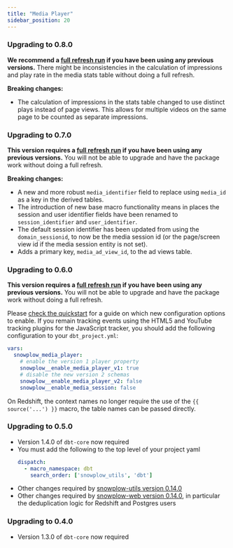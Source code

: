 ```yaml
---
title: "Media Player"
sidebar_position: 20
---
```


### Upgrading to 0.8.0
**We recommend a [full refresh run](/docs/modeling-your-data/modeling-your-data-with-dbt/dbt-operation/full-or-partial-refreshes/#complete-refresh-of-snowplow-package) if you have been using any previous versions.** There might be inconsistencies in the calculation of impressions and play rate in the media stats table without doing a full refresh.

**Breaking changes:**

-  The calculation of impressions in the stats table changed to use distinct plays instead of page views. This allows for multiple videos on the same page to be counted as separate impressions.

### Upgrading to 0.7.0
**This version requires a [full refresh run](/docs/modeling-your-data/modeling-your-data-with-dbt/dbt-operation/full-or-partial-refreshes/#complete-refresh-of-snowplow-package) if you have been using any previous versions.** You will not be able to upgrade and have the package work without doing a full refresh.

**Breaking changes:**

- A new and more robust `media_identifier` field to replace using `media_id` as a key in the derived tables.
- The introduction of new base macro functionality means in places the session and user identifier fields have been renamed to `session_identifier` and `user_identifier`.
- The default session identifier has been updated from using the `domain_sessionid`, to now be the media session id (or the page/screen view id if the media session entity is not set).
-  Adds a primary key, `media_ad_view_id`, to the ad views table.

### Upgrading to 0.6.0
**This version requires a [full refresh run](/docs/modeling-your-data/modeling-your-data-with-dbt/dbt-operation/full-or-partial-refreshes/#complete-refresh-of-snowplow-package) if you have been using any previous versions.** You will not be able to upgrade and have the package work without doing a full refresh.

Please [check the quickstart](/docs/modeling-your-data/modeling-your-data-with-dbt/dbt-quickstart/media-player/index.md) for a guide on which new configuration options to enable. If you remain tracking events using the HTML5 and YouTube tracking plugins for the JavaScript tracker, you should add the following configuration to your `dbt_project.yml`:

```yml title=dbt_project.yml
vars:
  snowplow_media_player:
    # enable the version 1 player property
    snowplow__enable_media_player_v1: true
    # disable the new version 2 schemas
    snowplow__enable_media_player_v2: false
    snowplow__enable_media_session: false
```

On Redshift, the context names no longer require the use of the `{{ source('...') }}` macro, the table names can be passed directly.

### Upgrading to 0.5.0
- Version 1.4.0 of `dbt-core` now required
- You must add the following to the top level of your project yaml
    ```yml title="dbt_project.yml"
    dispatch:
      - macro_namespace: dbt
        search_order: ['snowplow_utils', 'dbt']
    ```
- Other changes required by [snowplow-utils version 0.14.0](/docs/modeling-your-data/modeling-your-data-with-dbt/migration-guides/utils/index.md#upgrading-to-0140)
- Other changes required by [snowplow-web version 0.14.0](/docs/modeling-your-data/modeling-your-data-with-dbt/migration-guides/web/index.md#upgrading-to-0140), in particular the deduplication logic for Redshift and Postgres users


### Upgrading to 0.4.0
- Version 1.3.0 of `dbt-core` now required
